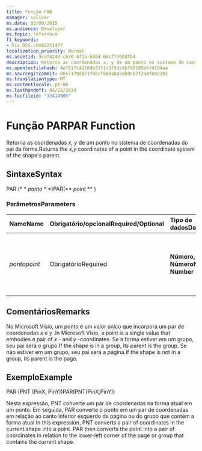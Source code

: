 ```yaml
---
title: Função PAR
manager: soliver
ms.date: 03/09/2015
ms.audience: Developer
ms.topic: reference
f1_keywords:
- Vis_DSS.chm82251477
localization_priority: Normal
ms.assetid: 9caf424d-cb70-8f1a-b984-64cf776bdfb4
description: Retorna as coordenadas x, y de um ponto no sistema de coordenadas do pai da forma.
ms.openlocfilehash: 4e7517c4210db31f1c3f5dc8bf98185b6f4104aa
ms.sourcegitcommit: 8657170d071f9bcf680aba50b9c07f2a4fb82283
ms.translationtype: MT
ms.contentlocale: pt-BR
ms.lasthandoff: 04/28/2019
ms.locfileid: "33414505"
---
```

# <a name="par-function"></a><span data-ttu-id="e2667-103">Função PAR</span><span class="sxs-lookup"><span data-stu-id="e2667-103">PAR Function</span></span>

<span data-ttu-id="e2667-104">Retorna as coordenadas _x, y_ de um ponto no sistema de coordenadas do pai da forma.</span><span class="sxs-lookup"><span data-stu-id="e2667-104">Returns the  _x,y_ coordinates of a point in the coordinate system of the shape's parent.</span></span> 
  
## <a name="syntax"></a><span data-ttu-id="e2667-105">Sintaxe</span><span class="sxs-lookup"><span data-stu-id="e2667-105">Syntax</span></span>

<span data-ttu-id="e2667-106">PAR (\* \* *ponto* \* \*)</span><span class="sxs-lookup"><span data-stu-id="e2667-106">PAR(\*\* *point* \*\* )</span></span> 
  
### <a name="parameters"></a><span data-ttu-id="e2667-107">Parâmetros</span><span class="sxs-lookup"><span data-stu-id="e2667-107">Parameters</span></span>

|<span data-ttu-id="e2667-108">**Name**</span><span class="sxs-lookup"><span data-stu-id="e2667-108">**Name**</span></span>|<span data-ttu-id="e2667-109">**Obrigatório/opcional**</span><span class="sxs-lookup"><span data-stu-id="e2667-109">**Required/Optional**</span></span>|<span data-ttu-id="e2667-110">**Tipo de dados**</span><span class="sxs-lookup"><span data-stu-id="e2667-110">**Data Type**</span></span>|<span data-ttu-id="e2667-111">**Descrição**</span><span class="sxs-lookup"><span data-stu-id="e2667-111">**Description**</span></span>|
|:-----|:-----|:-----|:-----|
| <span data-ttu-id="e2667-112">_ponto_</span><span class="sxs-lookup"><span data-stu-id="e2667-112">_point_</span></span> <br/> |<span data-ttu-id="e2667-113">Obrigatório</span><span class="sxs-lookup"><span data-stu-id="e2667-113">Required</span></span>  <br/> |<span data-ttu-id="e2667-114">**Número, Número**</span><span class="sxs-lookup"><span data-stu-id="e2667-114">**Number, Number**</span></span> <br/> |<span data-ttu-id="e2667-115">As coordenadas do ponto do sistema de coordenadas da forma atual.</span><span class="sxs-lookup"><span data-stu-id="e2667-115">The coordinates of the point in the coordinate system of the current shape.</span></span>  <br/> |
   
## <a name="remarks"></a><span data-ttu-id="e2667-116">Comentários</span><span class="sxs-lookup"><span data-stu-id="e2667-116">Remarks</span></span>

<span data-ttu-id="e2667-117">No Microsoft Visio, um ponto é um valor único que incorpora um par de coordenadas *x* e *y* .</span><span class="sxs-lookup"><span data-stu-id="e2667-117">In Microsoft Visio, a point is a single value that embodies a pair of  *x*  - and  *y*  -coordinates.</span></span> <span data-ttu-id="e2667-118">Se a forma estiver em um grupo, seu pai será o grupo.</span><span class="sxs-lookup"><span data-stu-id="e2667-118">If the shape is in a group, its parent is the group.</span></span> <span data-ttu-id="e2667-119">Se não estiver em um grupo, seu pai será a página.</span><span class="sxs-lookup"><span data-stu-id="e2667-119">If the shape is not in a group, its parent is the page.</span></span> 
  
## <a name="example"></a><span data-ttu-id="e2667-120">Exemplo</span><span class="sxs-lookup"><span data-stu-id="e2667-120">Example</span></span>

<span data-ttu-id="e2667-121">PAR (PNT (PinX, PinY))</span><span class="sxs-lookup"><span data-stu-id="e2667-121">PAR(PNT(PinX,PinY))</span></span> 
  
<span data-ttu-id="e2667-p102">Nesta expressão, PNT converte um par de coordenadas na forma atual em um ponto. Em seguida, PAR converte o ponto em um par de coordenadas em relação ao canto inferior esquerdo da página ou do grupo que contém a forma atual.</span><span class="sxs-lookup"><span data-stu-id="e2667-p102">In this expression, PNT converts a pair of coordinates in the current shape into a point. PAR then converts the point into a pair of coordinates in relation to the lower-left corner of the page or group that contains the current shape.</span></span> 
  

